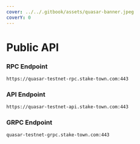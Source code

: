```yaml
---
cover: ../../.gitbook/assets/quasar-banner.jpeg
coverY: 0
---
```


# Public API

### **RPC Endpoint**

```bash
https://quasar-testnet-rpc.stake-town.com:443
```

### **API Endpoint**

```bash
https://quasar-testnet-api.stake-town.com:443
```

### **GRPC Endpoint**

```bash
quasar-testnet-grpc.stake-town.com:443
```
